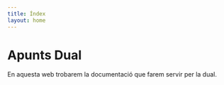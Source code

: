 ```yaml
---
title: Índex
layout: home
---
```


# Apunts Dual

En aquesta web trobarem la documentació que farem servir per la dual.
